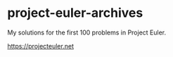 # project-euler-archives
My solutions for the first 100 problems in Project Euler.

https://projecteuler.net

